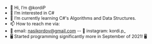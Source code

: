 - 👋 Hi, I’m @kordiP
- 👀 I’m interested in C#
- 🌱 I’m currently learning C#'s Algorithms and Data Structures.
- 📫 How to reach me via:
- 📧 email: nasikordov@gmail.com
-- 📸 instagram: kordi.p_
- 🖥️ Started programming significantly more in September of 2021! 🖥️

<!---
kordiP/kordiP is a ✨ special ✨ repository because its `README.md` (this file) appears on your GitHub profile.
You can click the Preview link to take a look at your changes.
--->
